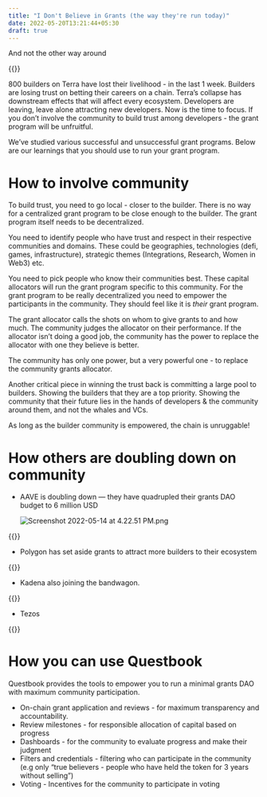 ```yaml
---
title: "I Don't Believe in Grants (the way they're run today)"
date: 2022-05-20T13:21:44+05:30
draft: true
---
```


And not the other way around

{{<tweet user="Flynnjamm" id="1525491125041123328">}}

800 builders on Terra have lost their livelihood  - in the last 1 week. Builders are losing trust on betting their careers on a chain. Terra’s collapse has downstream effects that will affect every ecosystem. Developers are leaving, leave alone attracting new developers. Now is the time to focus. If you don’t involve the community to build trust among developers - the grant program will be unfruitful. 

We’ve studied various successful and unsuccessful grant programs. Below are our learnings that you should use to run your grant program.

# How to involve community

To build trust, you need to go local - closer to the builder. There is no way for a centralized grant program to be close enough to the builder. The grant program itself needs to be decentralized. 

You need to identify people who have trust and respect in their respective communities and domains. These could be geographies, technologies (defi, games, infrastructure), strategic themes (Integrations, Research, Women in Web3)  etc. 

You need to pick people who know their communities best. These capital allocators will run the grant program specific to this community. For the grant program to be really decentralized you need to empower the participants in the community. They should feel like it is *their* grant program. 

The grant allocator calls the shots on whom to give grants to and how much. The community judges the allocator on their performance. If the allocator isn’t doing a good job, the community has the power to replace the allocator with one they believe is better. 

The community has only one power, but a very powerful one - to replace the community grants allocator.

Another critical piece in winning the trust back is committing a large pool to builders. Showing the builders that they are a top priority. Showing the community that their future lies in the hands of developers & the community around them, and not the whales and VCs.

As long as the builder community is empowered, the chain is unruggable!

# How others are doubling down on community

- AAVE is doubling down — they have quadrupled their grants DAO budget to 6 million USD
    
    ![Screenshot 2022-05-14 at 4.22.51 PM.png](https://s3-us-west-2.amazonaws.com/secure.notion-static.com/82e24af9-3b0d-482b-9cd0-edc358443014/Screenshot_2022-05-14_at_4.22.51_PM.png)
    
{{<tweet user="HelloShreyas" id="1524243522513252353">}}

- Polygon has set aside grants to attract more builders to their ecosystem

{{<tweet user="sandeepnailwal" id="1525196872394194944">}}

- Kadena also joining the bandwagon.

{{<tweet user="rMarcusAurelius" id="1525143912234504194">}}

- Tezos

{{<tweet user="Axel_Roffi" id="1524396772625469440">}}

# How you can use Questbook

Questbook provides the tools to empower you to run a minimal grants DAO with maximum community participation. 

- On-chain grant application and reviews - for maximum transparency and accountability.
- Review milestones - for responsible allocation of capital based on progress
- Dashboards - for the community to evaluate progress and make their judgment
- Filters and credentials - filtering who can participate in the community (e.g only “true believers - people who have held the token for 3 years without selling”)
- Voting - Incentives for the community to participate in voting
